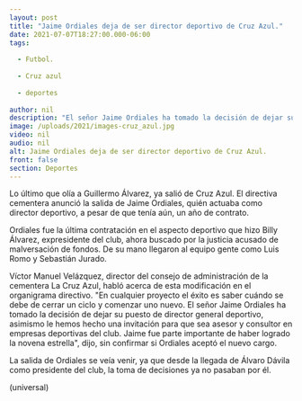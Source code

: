```yaml
---
layout: post
title: "Jaime Ordiales deja de ser director deportivo de Cruz Azul."
date: 2021-07-07T18:27:00.000-06:00
tags:
  
  - Futbol.
  
  - Cruz azul
  
  - deportes
  
author: nil
description: "El señor Jaime Ordiales ha tomado la decisión de dejar su puesto de director general deportivo."
image: /uploads/2021/images-cruz_azul.jpg
video: nil
audio: nil
alt: Jaime Ordiales deja de ser director deportivo de Cruz Azul.
front: false
section: Deportes
---
```


Lo último que olía a Guillermo Álvarez, ya salió de Cruz Azul. El directiva cementera anunció la salida de Jaime Ordiales, quién actuaba como director deportivo, a pesar de que tenía aún, un año de contrato.

Ordiales fue la última contratación en el aspecto deportivo que hizo Billy Álvarez, expresidente del club, ahora buscado por la justicia acusado de malversación de fondos. De su mano llegaron al equipo gente como Luis Romo y Sebastián Jurado.

Víctor Manuel Velázquez, director del consejo de administración de la cementera La Cruz Azul, habló acerca de esta modificación en el organigrama directivo. "En cualquier proyecto el éxito es saber cuándo se debe de cerrar un ciclo y comenzar uno nuevo. El señor Jaime Ordiales ha tomado la decisión de dejar su puesto de director general deportivo, asimismo le hemos hecho una invitación para que sea asesor y consultor en empresas deportivas del club. Jaime fue parte importante de haber logrado la novena estrella", dijo, sin confirmar si Ordiales aceptó el nuevo cargo.

La salida de Ordiales se veía venir, ya que desde la llegada de Álvaro Dávila como presidente del club, la toma de decisiones ya no pasaban por él.

(universal)